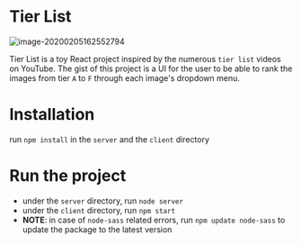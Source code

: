 # Tier List



![image-20200205162552794](C:\Users\frank.zhang\AppData\Roaming\Typora\typora-user-images\image-20200205162552794.png)

Tier List is a toy React project inspired by the numerous `tier list` videos on YouTube. The gist of this project is a UI for the user to be able to rank the images from tier `A` to `F` through each image's dropdown menu.

# Installation

run `npm install` in the `server` and the `client` directory

# Run the project

-   under the `server` directory, run `node server`
-   under the `client` directory, run `npm start`
-   **NOTE**: in case of `node-sass` related errors, run `npm update node-sass` to update the package to the latest version
